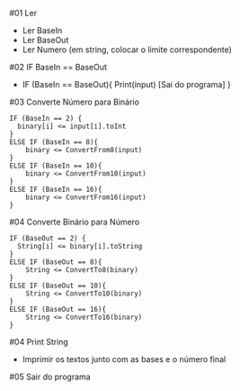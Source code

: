 #01 Ler
- Ler BaseIn
- Ler BaseOut
- Ler Numero (em string, colocar o limite correspondente)

#02 IF BaseIn == BaseOut
- IF (BaseIn == BaseOut){
	Print(input)
	[Sai do programa]
}

#03 Converte Número para Binário
```
IF (BaseIn == 2) {
  binary[i] <= input[i].toInt
}
ELSE IF (BaseIn == 8){
	binary <= ConvertFrom8(input)
}
ELSE IF (BaseIn == 10){
	binary <= ConvertFrom10(input)
}
ELSE IF (BaseIn == 16){
	binary <= ConvertFrom16(input)
}
```
#04 Converte Binário para Número
```
IF (BaseOut == 2) {
  String[i] <= binary[i].toString
}
ELSE IF (BaseOut == 8){
	String <= ConvertTo8(binary)
}
ELSE IF (BaseOut == 10){
	String <= ConvertTo10(binary)
}
ELSE IF (BaseOut == 16){
	String <= ConvertTo16(binary)
}
```

#04 Print String
- Imprimir os textos junto com as bases e o número final

#05 Sair do programa
